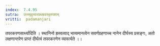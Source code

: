 ```yaml
---
index:  7.4.95
sutra:  उत्स्मृदृ़त्वारप्रथम्रदस्तृ़स्पशाम्
vritti:  padamanjari
---
```


तपरकरणसार्थ्यादिति । स्थानिनो ह्रस्वत्वाद् भाव्यमानत्वेन सवर्णग्रहणाच्च नानेन दीर्घस्य प्रसङ्गः, अतो लक्षणान्तरेण प्राप्तं दीर्घत्वं तपरकरणेन व्यावर्त्यते ।।
